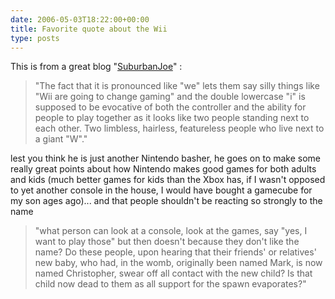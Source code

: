 ```yaml
---
date: 2006-05-03T18:22:00+00:00
title: Favorite quote about the Wii
type: posts
---
```

This is from a great blog "[SuburbanJoe](http://suburbanjoe.blogspot.com/2006/05/wii.html)" :

> "The fact that it is pronounced like "we" lets them say silly things like "Wii are going to change gaming" and the double lowercase "i" is supposed to be evocative of both the controller and the ability for people to play together as it looks like two people standing next to each other. Two limbless, hairless, featureless people who live next to a giant "W"."

lest you think he is just another Nintendo basher, he goes on to make some really great points about how Nintendo makes good games for both adults and kids (much better games for kids than the Xbox has, if I wasn't opposed to yet another console in the house, I would have bought a gamecube for my son ages ago)... and that people shouldn't be reacting so strongly to the name

> "what person can look at a console, look at the games, say "yes, I want to play those" but then doesn't because they don't like the name? Do these people, upon hearing that their friends' or relatives' new baby, who had, in the womb, originally been named Mark, is now named Christopher, swear off all contact with the new child? Is that child now dead to them as all support for the spawn evaporates?"
